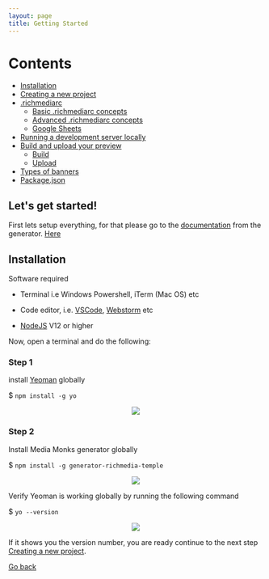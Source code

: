 ```yaml
---
layout: page
title: Getting Started
---
```


# Contents

- [Installation](#installations)
- [Creating a new project](./creating-a-project.md)
- [.richmediarc](#richmediarc)
	- [Basic .richmediarc concepts](#basic-.richmediarc-concepts)
	- [Advanced .richmediarc concepts](#advanced-.richmediarc-concepts)
	- [Google Sheets](#google-sheets)
- [Running a development server locally](./running-building-uploading.md)
- [Build and upload your preview](#build-and-upload-your-preview)
	- [Build](#build)
	- [Upload](#upload)
- [Types of banners](banner-types.md)
- [Package.json](./package-json.md)

## Let's get started!

First lets setup everything, for that please go to the [documentation](./generator.md) from the generator. [Here](./generator.md)

## Installation

Software required

-   Terminal i.e Windows Powershell, iTerm (Mac OS) etc

-   Code editor, i.e. [VSCode](https://code.visualstudio.com/), [Webstorm](https://www.jetbrains.com/webstorm/) etc

-   [NodeJS](https://nodejs.org/en/) V12 or higher

Now, open a terminal and do the following:

### Step 1 

install [Yeoman](https://yeoman.io/) globally

$ `npm install -g yo`

<div style="display: flex; justify-content: center">
<img src="https://res.cloudinary.com/frankie-dev/image/upload/v1608809628/MM_Temple_Server_docs/Screenshot_yoeman_install.png" />
</div>  

### Step 2 

Install Media Monks generator globally

$ `npm install -g generator-richmedia-temple`

<div style="display: flex; justify-content: center">
<img src="https://res.cloudinary.com/frankie-dev/image/upload/v1608809983/MM_Temple_Server_docs/Screenshot_install_generator.png" />
</div>   

Verify Yeoman is working globally by running the following command

$ `yo --version`

<div style="display: flex; justify-content: center">
<img src="https://res.cloudinary.com/frankie-dev/image/upload/v1608810170/MM_Temple_Server_docs/Screenshot_yo_--vesion.png" />
</div>

If it shows you the version number, you are ready continue to the next step [Creating a new project](./creating-a-project.md).

[Go back](./index.html)
